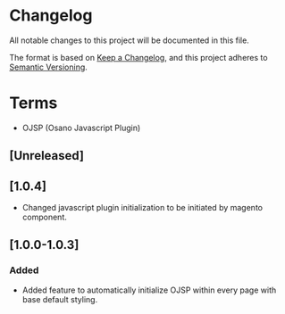 # Changelog
All notable changes to this project will be documented in this file.

The format is based on [Keep a Changelog](https://keepachangelog.com/en/1.0.0/),
and this project adheres to [Semantic Versioning](https://semver.org/spec/v2.0.0.html).

# Terms 
- OJSP (Osano Javascript Plugin)

## [Unreleased]

## [1.0.4]
- Changed javascript plugin initialization to be initiated by magento component. 

## [1.0.0-1.0.3]
### Added
- Added feature to automatically initialize OJSP within every page with base default styling. 
